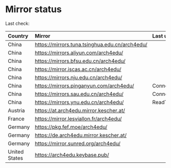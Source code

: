 <script src="./time.js"></script>
# Mirror status
Last check: <script type="text/javascript">localize(1672060976.3377612);</script>

|Country|Mirror|Last update|
|:------|:-----|:----------|
|China|https://mirrors.tuna.tsinghua.edu.cn/arch4edu/|<script type="text/javascript">localize(1672036361);</script>|
|China|https://mirrors.aliyun.com/arch4edu/|<script type="text/javascript">localize(1671993073);</script>|
|China|https://mirrors.bfsu.edu.cn/arch4edu/|<script type="text/javascript">localize(1672036361);</script>|
|China|https://mirror.iscas.ac.cn/arch4edu/|<script type="text/javascript">localize(1672036361);</script>|
|China|https://mirrors.nju.edu.cn/arch4edu/|<script type="text/javascript">localize(1671949914);</script>|
|China|https://mirrors.pinganyun.com/arch4edu/|ConnectTimeout|
|China|https://mirrors.sau.edu.cn/arch4edu/|ConnectionError|
|China|https://mirrors.ynu.edu.cn/arch4edu/|ReadTimeout|
|Austria|https://at.arch4edu.mirror.kescher.at/|<script type="text/javascript">localize(1672036361);</script>|
|France|https://mirror.lesviallon.fr/arch4edu/|<script type="text/javascript">localize(1672036361);</script>|
|Germany|https://pkg.fef.moe/arch4edu/|<script type="text/javascript">localize(1672036361);</script>|
|Germany|https://de.arch4edu.mirror.kescher.at/|<script type="text/javascript">localize(1672036361);</script>|
|Germany|https://mirror.sunred.org/arch4edu/|<script type="text/javascript">localize(1672036361);</script>|
|United States|https://arch4edu.keybase.pub/|<script type="text/javascript">localize(1671993073);</script>|

<script src="./tablefilter/tablefilter.js"></script>
<script src="./table.js"></script>